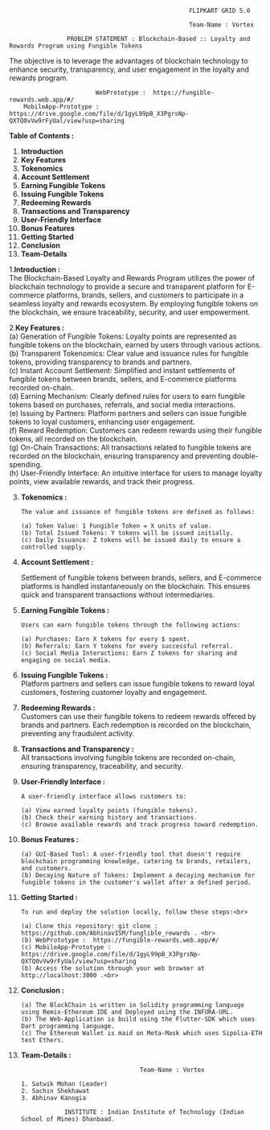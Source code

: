                                                       FLIPKART GRID 5.0
                                                      
                                                      Team-Name : Vortex

                    PROBLEM STATEMENT : Blockchain-Based :: Loyalty and Rewards Program using Fungible Tokens


  The objective is to leverage the advantages of blockchain technology to enhance security, transparency, and user engagement in the loyalty and rewards program.
  
                            WebPrototype :  https://fungible-rewards.web.app/#/
        MobileApp-Prototype : https://drive.google.com/file/d/1gyL99pB_X3PgrsNp-QXTQ0vVw9rFyUal/view?usp=sharing
                            
**Table of Contents :** <br>

1. **Introduction** <br>
2. **Key Features** <br>
3. **Tokenomics** <br>
4. **Account Settlement** <br>
5. **Earning Fungible Tokens** <br>
6. **Issuing Fungible Tokens** <br>
7. **Redeeming Rewards** <br>
8. **Transactions and Transparency** <br>
9. **User-Friendly Interface** <br>
10. **Bonus Features** <br>
11. **Getting Started** <br>
12. **Conclusion** <br>
13. **Team-Details** <br>

1.**Introduction :** <br>
   The Blockchain-Based Loyalty and Rewards Program utilizes the power of blockchain technology to provide a secure and transparent platform for E-commerce platforms, 
   brands, sellers, and customers to participate in a seamless loyalty and rewards ecosystem. By employing fungible tokens on the blockchain, we ensure traceability, 
   security, and user empowerment.

2.**Key Features :** <br>
   (a) Generation of Fungible Tokens: Loyalty points are represented as fungible tokens on the blockchain, earned by users through various actions.<br>
   (b) Transparent Tokenomics: Clear value and issuance rules for fungible tokens, providing transparency to brands and partners.<br>
   (c) Instant Account Settlement: Simplified and instant settlements of fungible tokens between brands, sellers, and E-commerce platforms recorded on-chain.<br>
   (d) Earning Mechanism: Clearly defined rules for users to earn fungible tokens based on purchases, referrals, and social media interactions.<br>
   (e) Issuing by Partners: Platform partners and sellers can issue fungible tokens to loyal customers, enhancing user engagement.<br>
   (f) Reward Redemption: Customers can redeem rewards using their fungible tokens, all recorded on the blockchain.<br>
   (g) On-Chain Transactions: All transactions related to fungible tokens are recorded on the blockchain, ensuring transparency and preventing double-spending.<br>
   (h) User-Friendly Interface: An intuitive interface for users to manage loyalty points, view available rewards, and track their progress.<br>

3. **Tokenomics :** <br>
   
       The value and issuance of fungible tokens are defined as follows:

       (a) Token Value: 1 Fungible Token = X units of value.
       (b) Total Issued Tokens: Y tokens will be issued initially.
       (c) Daily Issuance: Z tokens will be issued daily to ensure a controlled supply.

4. **Account Settlement :** <br>

   Settlement of fungible tokens between brands, sellers, and E-commerce platforms is handled instantaneously on the blockchain. This ensures quick and transparent 
   transactions without intermediaries.

5. **Earning Fungible Tokens :** <br>

       Users can earn fungible tokens through the following actions:

       (a) Purchases: Earn X tokens for every $ spent.
       (b) Referrals: Earn Y tokens for every successful referral.
       (c) Social Media Interactions: Earn Z tokens for sharing and engaging on social media.

6. **Issuing Fungible Tokens :** <br>
    Platform partners and sellers can issue fungible tokens to reward loyal customers, fostering customer loyalty and engagement.

7. **Redeeming Rewards :** <br>
    Customers can use their fungible tokens to redeem rewards offered by brands and partners. Each redemption is recorded on the blockchain, preventing any fraudulent 
    activity.

8. **Transactions and Transparency :** <br>
    All transactions involving fungible tokens are recorded on-chain, ensuring transparency, traceability, and security.

9. **User-Friendly Interface :** <br>

       A user-friendly interface allows customers to:

       (a) View earned loyalty points (fungible tokens).
       (b) Check their earning history and transactions.
       (c) Browse available rewards and track progress toward redemption.

10. **Bonus Features :** <br>

        (a) GUI-Based Tool: A user-friendly tool that doesn't require blockchain programming knowledge, catering to brands, retailers, and customers.
        (b) Decaying Nature of Tokens: Implement a decaying mechanism for fungible tokens in the customer's wallet after a defined period.


11. **Getting Started :** <br>

        To run and deploy the solution locally, follow these steps:<br>

        (a) Clone this repository: git clone : https://github.com/AbhinavISM/funglible_rewards . <br>
        (b) WebPrototype :  https://fungible-rewards.web.app/#/
        (c) MobileApp-Prototype : https://drive.google.com/file/d/1gyL99pB_X3PgrsNp-QXTQ0vVw9rFyUal/view?usp=sharing
        (b) Access the solution through your web browser at http://localhost:3000 .<br>

13. **Conclusion :** <br>

        (a) The BlockChain is written in Solidity programming language using Remix-Ethereum IDE and Deployed using the INFURA-URL.
        (b) The Web-Application is build using the Flutter-SDK which uses Dart programming language.
        (c) The Ethereum Wallet is maid on Meta-Mask which uses Sipolia-ETH test Ethers.

14. **Team-Details :**

                                         Team-Name : Vortex
    
        1. Satwik Mohan (Leader)
        2. Sachin Shekhawat
        3. Abhinav Kanogia

                    INSTITUTE : Indian Institute of Technology (Indian School of Mines) Dhanbaad.


